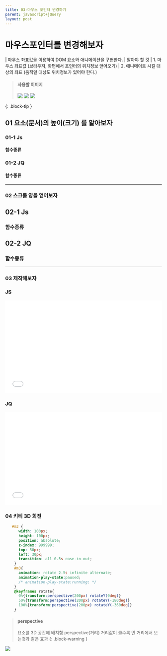 ```yaml
---
title: 03-마우스 포인터 변경하기
parent: javascript+jQuery
layout: post
---
```


#  마우스포인터를 변경해보자

| 마우스 좌표값을 이용하여 DOM 요소와 애니메이션을 구현한다.
| 알아야 할 것
| 1. 마우스 좌표값 (브라우저, 화면에서 포인터의 위치정보 얻어오기)
| 2. 애니메이트 시킬 대상의 좌표 (움직일 대상도 위치정보가 있어야 한다.)

>#### 사용할 이미지
> 
><img src='{{"https://raw.githubusercontent.com/qwerewqwerew/book01/044dcd2a88b712a66ce6d22b7821da412b670f29/assets/img/1.png" | relative_url }}'>
><img src='{{"https://raw.githubusercontent.com/qwerewqwerew/book01/044dcd2a88b712a66ce6d22b7821da412b670f29/assets/img/2.png"| relative_url }}'>
><img src='{{"https://raw.githubusercontent.com/qwerewqwerew/book01/044dcd2a88b712a66ce6d22b7821da412b670f29/assets/img/3.png"| relative_url }}'>
>
{: .block-tip }

##  01 요소(문서)의 높이(크기) 를 알아보자

### 01-1 Js

#### 함수종류


### 01-2 JQ

#### 함수종류


---

### 02 스크롤 양을 얻어보자

## 02-1 Js

### 함수종류


## 02-2 JQ

### 함수종류


---

### 03 제작해보자

### JS
<iframe width="100%" height="300" src="//jsfiddle.net/qwerew0/3qwngLey/41/embedded/js,html,css,result/dark/" allowfullscreen="allowfullscreen" allowpaymentrequest frameborder="0"></iframe>

### JQ
<iframe width="100%" height="300" src="//jsfiddle.net/qwerew0/3qwngLey/42/embedded/js,html,css,result/dark/" allowfullscreen="allowfullscreen" allowpaymentrequest frameborder="0"></iframe>


### 04 키티 3D 회전

```css
   #m3 {
      width: 100px;
      height: 100px;
      position: absolute;
      z-index: 999999;
      top: 50px;
      left: 30px;
      transition: all 0.5s ease-in-out;
    }
    #m3{
      animation: rotate 2.5s infinite alternate;
      animation-play-state:paused;
      /* animation-play-state:running; */
    }
    @keyframes rotate{
      0%{transform:perspective(200px) rotateY(0deg)}
      50%{transform:perspective(200px) rotateY(-180deg)}
      100%{transform:perspective(200px) rotateY(-360deg)}
    }

```
> #### perspective
> 요소를 3D 공간에 배치함 
> perspective(거리) 거리값이 클수록 먼 거리에서 보는것과 같은 효과
{: .block-warning }

<img src='{{ "https://miro.medium.com/max/720/0*CP84t13H0eHbab3R.webp" | relative_url }}'>
